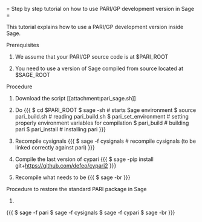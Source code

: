 = Step by step tutorial on how to use PARI/GP development version in Sage =

This tutorial explains how to use a PARI/GP development version inside Sage.

Prerequisites

 1. We assume that your PARI/GP source code is at $PARI_ROOT

 2. You need to use a version of Sage compiled from source located at $SAGE_ROOT

Procedure

 1. Download the script [[attachment:pari_sage.sh]]

 2. Do {{{
$ cd $PARI_ROOT
$ sage -sh                # starts Sage environment
$ source pari_build.sh    # reading pari_build.sh
$ pari_set_environment    # setting properly environment variables for compilation
$ pari_build              # building pari
$ pari_install            # installing pari
}}}

 3. Recompile cysignals
{{{
$ sage -f cysignals       # recompile cysignals (to be linked correctly against pari)
}}}

 4. Compile the last version of cypari
{{{
$ sage -pip install git+https://github.com/defeo/cypari2
}}}

 5. Recompile what needs to be
{{{
$ sage -br
}}}

Procedure to restore the standard PARI package in Sage

 1.
{{{
$ sage -f pari
$ sage -f cysignals
$ sage -f cypari
$ sage -br
}}}
